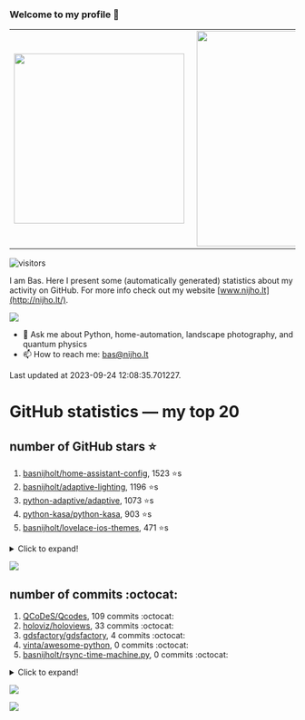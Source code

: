 ### Welcome to my profile 👋

<center>
  <table>
    <tr>
        <td><img width="300px" align="left" src="https://github-readme-stats.vercel.app/api/top-langs/?username=basnijholt&hide=TeX,Jupyter%20Notebook&layout=compact&theme=radical" /></td>
        <td><img align='right' src="https://github-readme-stats.vercel.app/api?username=basnijholt&show_icons=true&theme=radical" width="380"></td>
    </tr>
  </table>
</center>

![visitors](https://visitor-badge.glitch.me/badge?page_id=basnijholt.visitor-badge)

I am Bas. Here I present some (automatically generated) statistics about my activity on GitHub. For more info check out my website [www.nijho.lt](http://nijho.lt/).

![](https://www.nijho.lt/authors/admin/avatar_hu9e60e4b9bc120dfb6a666009f2878da6_182107_250x250_fill_q90_lanczos_center.jpg)

- 💬 Ask me about Python, home-automation, landscape photography, and quantum physics
- 📫 How to reach me: bas@nijho.lt

Last updated at 2023-09-24 12:08:35.701227.

# GitHub statistics — my top 20

## number of GitHub stars ⭐️

1. [basnijholt/home-assistant-config](https://github.com/basnijholt/home-assistant-config/), 1523 ⭐️s
2. [basnijholt/adaptive-lighting](https://github.com/basnijholt/adaptive-lighting/), 1196 ⭐️s
3. [python-adaptive/adaptive](https://github.com/python-adaptive/adaptive/), 1073 ⭐️s
4. [python-kasa/python-kasa](https://github.com/python-kasa/python-kasa/), 903 ⭐️s
5. [basnijholt/lovelace-ios-themes](https://github.com/basnijholt/lovelace-ios-themes/), 471 ⭐️s
<details><summary>Click to expand!</summary>

6. [basnijholt/lovelace-ios-dark-mode-theme](https://github.com/basnijholt/lovelace-ios-dark-mode-theme/), 424 ⭐️s
7. [basnijholt/miflora](https://github.com/basnijholt/miflora/), 359 ⭐️s
8. [basnijholt/rsync-time-machine.py](https://github.com/basnijholt/rsync-time-machine.py/), 343 ⭐️s
9. [topocm/topocm_content](https://github.com/topocm/topocm_content/), 249 ⭐️s
10. [basnijholt/home-assistant-streamdeck-yaml](https://github.com/basnijholt/home-assistant-streamdeck-yaml/), 139 ⭐️s
11. [basnijholt/home-assistant-macbook-touch-bar](https://github.com/basnijholt/home-assistant-macbook-touch-bar/), 92 ⭐️s
12. [basnijholt/markdown-code-runner](https://github.com/basnijholt/markdown-code-runner/), 76 ⭐️s
13. [kwant-project/kwant](https://github.com/kwant-project/kwant/), 75 ⭐️s
14. [basnijholt/home-assistant-streamdeck-yaml-addon](https://github.com/basnijholt/home-assistant-streamdeck-yaml-addon/), 46 ⭐️s
15. [basnijholt/aiokef](https://github.com/basnijholt/aiokef/), 32 ⭐️s
16. [basnijholt/thesis-cover](https://github.com/basnijholt/thesis-cover/), 26 ⭐️s
17. [basnijholt/adaptive-scheduler](https://github.com/basnijholt/adaptive-scheduler/), 21 ⭐️s
18. [basnijholt/instacron](https://github.com/basnijholt/instacron/), 20 ⭐️s
19. [basnijholt/addon-otmonitor](https://github.com/basnijholt/addon-otmonitor/), 15 ⭐️s
20. [kwant-project/kwant-tutorial-2016](https://github.com/kwant-project/kwant-tutorial-2016/), 14 ⭐️s

</details>

![](https://github.com/basnijholt/basnijholt/raw/main/stars_over_time.png)

## number of commits :octocat:

1. [QCoDeS/Qcodes](https://github.com/QCoDeS/Qcodes/), 109 commits :octocat:
2. [holoviz/holoviews](https://github.com/holoviz/holoviews/), 33 commits :octocat:
3. [gdsfactory/gdsfactory](https://github.com/gdsfactory/gdsfactory/), 4 commits :octocat:
4. [vinta/awesome-python](https://github.com/vinta/awesome-python/), 0 commits :octocat:
5. [basnijholt/rsync-time-machine.py](https://github.com/basnijholt/rsync-time-machine.py/), 0 commits :octocat:
<details><summary>Click to expand!</summary>

6. [conda-forge/pelican-feedstock](https://github.com/conda-forge/pelican-feedstock/), 0 commits :octocat:
7. [conda-forge/conda-forge.github.io](https://github.com/conda-forge/conda-forge.github.io/), 0 commits :octocat:
8. [pahaz/sshtunnel](https://github.com/pahaz/sshtunnel/), 0 commits :octocat:
9. [basnijholt/fileup](https://github.com/basnijholt/fileup/), 0 commits :octocat:
10. [GadgetReactor/pyHS100](https://github.com/GadgetReactor/pyHS100/), 0 commits :octocat:
11. [basnijholt/Markov-chain-Monte-Carlo-polymer-growth](https://github.com/basnijholt/Markov-chain-Monte-Carlo-polymer-growth/), 0 commits :octocat:
12. [basnijholt/zigzag-majoranas](https://github.com/basnijholt/zigzag-majoranas/), 0 commits :octocat:
13. [cornellius-gp/gpytorch](https://github.com/cornellius-gp/gpytorch/), 0 commits :octocat:
14. [basnijholt/day-one-story-sender](https://github.com/basnijholt/day-one-story-sender/), 0 commits :octocat:
15. [conda-forge/spylon-kernel-feedstock](https://github.com/conda-forge/spylon-kernel-feedstock/), 0 commits :octocat:
16. [basnijholt/pfapack](https://github.com/basnijholt/pfapack/), 0 commits :octocat:
17. [rotki/rotki](https://github.com/rotki/rotki/), 0 commits :octocat:
18. [conda-forge/param-feedstock](https://github.com/conda-forge/param-feedstock/), 0 commits :octocat:
19. [home-assistant/home-assistant.io](https://github.com/home-assistant/home-assistant.io/), 0 commits :octocat:
20. [conda-forge/mumps-feedstock](https://github.com/conda-forge/mumps-feedstock/), 0 commits :octocat:

</details>

![](https://github.com/basnijholt/basnijholt/raw/main/commits_per_hour.png)

![](https://github.com/basnijholt/basnijholt/raw/main/commits_per_weekday.png)

